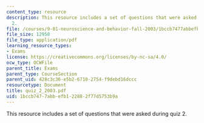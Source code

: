 ```yaml
---
content_type: resource
description: This resource includes a set of questions that were asked during quiz
  2.
file: /courses/9-01-neuroscience-and-behavior-fall-2003/1bccb7477abbefb122882f77d5753b9a_quiz_2_2003.pdf
file_size: 12950
file_type: application/pdf
learning_resource_types:
- Exams
license: https://creativecommons.org/licenses/by-nc-sa/4.0/
ocw_type: OCWFile
parent_title: Exams
parent_type: CourseSection
parent_uid: 428c3c36-e5b2-6710-2754-f9debd16dccc
resourcetype: Document
title: quiz_2_2003.pdf
uid: 1bccb747-7abb-efb1-2288-2f77d5753b9a
---
```

This resource includes a set of questions that were asked during quiz 2.